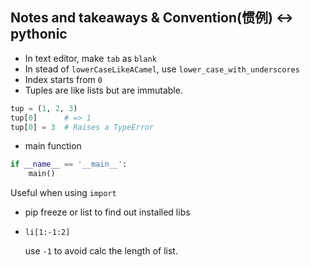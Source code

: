 ## Notes and takeaways & Convention(惯例) <-> pythonic

* In text editor, make `tab` as `blank`
* In stead of `lowerCaseLikeACamel`, use `lower_case_with_underscores`
* Index starts from `0`
* Tuples are like lists but are immutable.
``` python
tup = (1, 2, 3)
tup[0]      # => 1
tup[0] = 3  # Raises a TypeError
```
* main function

``` python
if __name__ == '__main__':
    main()
```

Useful when using `import`

* pip freeze or list to find out installed libs
* `li[1:-1:2]`
    
    use `-1` to avoid calc the length of list.